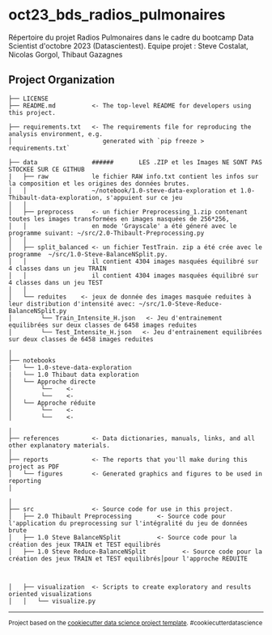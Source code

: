 oct23_bds_radios_pulmonaires
==============================
Répertoire du projet Radios Pulmonaires dans le cadre du bootcamp Data Scientist d'octobre 2023 (Datascientest).
Equipe projet : Steve Costalat, Nicolas Gorgol, Thibaut Gazagnes

Project Organization
------------

    ├── LICENSE
    ├── README.md          <- The top-level README for developers using this project.
    
    ├── requirements.txt   <- The requirements file for reproducing the analysis environment, e.g.
    │                         generated with `pip freeze > requirements.txt`
    
    ├── data               ######       LES .ZIP et les Images NE SONT PAS STOCKEE SUR CE GITHUB
    |   ├── raw            le fichier RAW info.txt contient les infos sur la composition et les origines des données brutes.
    │   │                  ~/notebook/1.0-steve-data-exploration et 1.0-Thibault-data-exploration, s'appuient sur ce jeu
    │   │
    │   ├── preprocess     <- un fichier Preprocessing_1.zip contenant toutes les images transformées en images masquées de 256*256, 
    │   │                  en mode 'Grayscale' a été géneré avec le programme suivant: ~/src/2.0-Thibault-Preprocessing.py
    │   │
    │   ├── split_balanced <- un fichier TestTrain. zip a été crée avec le programme  ~/src/1.0-Steve-BalanceNSplit.py.
    │   │                  il contient 4304 images masquées équilibré sur 4 classes dans un jeu TRAIN
    │   │                  il contient 4304 images masquées équilibré sur 4 classes dans un jeu TEST
    │   │
    │   └── reduites    <- jeux de donnée des images masquée reduites à leur distribution d'intensité avec: ~/src/1.0-Steve-Reduce-BalanceNSplit.py
    │        └── Train_Intensite_H.json   <- Jeu d'entrainement equilibrées sur deux classes de 6458 images reduites 
    │        └── Test_Intensite_H.json   <- Jeu d'entrainement equilibrées sur deux classes de 6458 images reduites 

    │
    ├── notebooks          
    |   └── 1.0-steve-data-exploration  
    |   └── 1.0 Thibaut data exploration                   
    │   └── Approche directe
    │        └──    <-  
    │        └──    <-  
    │   └── Approche réduite
    │        └──    <-  
    │        └──    <-  
    
    │
    ├── references         <- Data dictionaries, manuals, links, and all other explanatory materials.
    │
    ├── reports            <- The reports that you'll make during this project as PDF
    │   └── figures        <- Generated graphics and figures to be used in reporting
    │

    │
    ├── src                <- Source code for use in this project.
    │   ├── 2.0 Thibault Preprocessing       <- Source code pour l'application du preprocessing sur l'intégralité du jeu de données brute
    │   ├── 1.0 Steve BalanceNSplit          <- Source code pour la création des jeux TRAIN et TEST equilibrés
    │   ├── 1.0 Steve Reduce-BalanceNSplit          <- Source code pour la création des jeux TRAIN et TEST equilibrés│pour l'approche REDUITE


    
    │   ├── visualization  <- Scripts to create exploratory and results oriented visualizations
    │   │   └── visualize.py

------------------------

<p><small>Project based on the <a target="_blank" href="https://drivendata.github.io/cookiecutter-data-science/">cookiecutter data science project template</a>. #cookiecutterdatascience</small></p>
